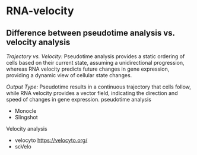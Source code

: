 # RNA-velocity
## Difference between pseudotime analysis vs. velocity analysis
*Trajectory vs. Velocity:* Pseudotime analysis provides a static ordering of cells based on their current state, assuming a unidirectional progression, whereas RNA velocity predicts future changes in gene expression, providing a dynamic view of cellular state changes.

*Output Type:* Pseudotime results in a continuous trajectory that cells follow, while RNA velocity provides a vector field, indicating the direction and speed of changes in gene expression.
pseudotime analysis 
* Monocle
* Slingshot  

Velocity analysis
* velocyto https://velocyto.org/
* scVelo
  

